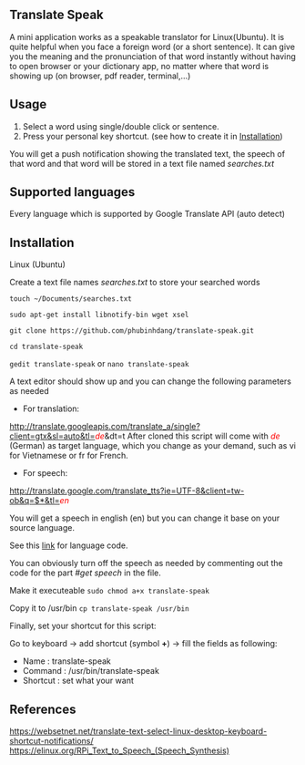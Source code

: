 <h2 >Translate Speak</h2>
A mini application works as a speakable translator for Linux(Ubuntu). It is quite helpful when you face a foreign word (or a short sentence). It can give you the meaning and the pronunciation of that word instantly without having to open browser or your dictionary app, no matter where that word is showing up (on browser, pdf reader, terminal,...)

<h2 >Usage</h2>

1. Select a word using single/double click or sentence.
2. Press your personal key shortcut. (see how to create it in [Installation](#Installation))

You will get a push notification showing the translated text, the speech of that word and that word will be stored in a text file named *searches.txt*


<h2 >Supported languages</h2>
Every language which is supported by Google Translate API (auto detect)

<h2 id="Installation">Installation</h2>
Linux (Ubuntu)

Create a text file names *searches.txt* to store your searched words

`touch ~/Documents/searches.txt`

`sudo apt-get install libnotify-bin wget xsel`

`git clone https://github.com/phubinhdang/translate-speak.git`

`cd translate-speak `

`gedit translate-speak` or `nano translate-speak`

A text editor should show up and you can change the following parameters as needed

 * For translation:

http://translate.googleapis.com/translate_a/single?client=gtx&sl=auto&tl=<span style="color:red">*de*</span>&dt=t
After cloned this script will come with <span style="color:red">*de*</span> (German) as target language, which you change as your demand, such as vi for Vietnamese or fr for French.

* For speech: 

http://translate.google.com/translate_tts?ie=UTF-8&client=tw-ob&q=$*&tl=<span style="color:red">*en*</span>

You will get a speech in english (en) but you can change it base on your source language.

See this [link](https://cloud.google.com/translate/docs/languages) for language code.

You can obviously turn off the speech as needed by commenting out the code for the part *#get speech* in the file.

Make it executeable
`sudo chmod a+x translate-speak`

Copy it to /usr/bin
`cp translate-speak /usr/bin`



Finally, set your shortcut for this script: 

Go to keyboard -> add shortcut (symbol **+**) -> fill the fields as following: 

* Name : translate-speak
* Command : /usr/bin/translate-speak
* Shortcut : set what your want




<h2 >References</h2>

https://websetnet.net/translate-text-select-linux-desktop-keyboard-shortcut-notifications/
https://elinux.org/RPi_Text_to_Speech_(Speech_Synthesis)